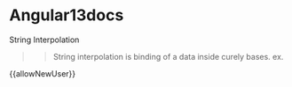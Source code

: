 # Angular13docs

String Interpolation 
>> String interpolation is binding of a data inside curely bases.
ex.
<p>{{allowNewUser}}</p>
